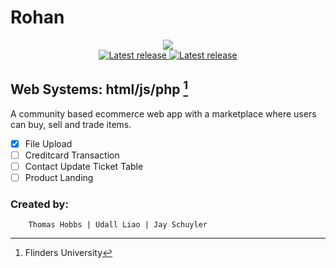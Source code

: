 # Rohan


<div align="center"><p>
<img src="https://user-images.githubusercontent.com/74050386/190419090-d3503f60-ffa7-4e7c-bc74-b3ae0d602bec.png" /><br/>
    <a href="https://github.com/lunarvim/LunarVim/releases/latest">
      <img alt="Latest release" src="https://img.shields.io/galaxytoolshed/created-date/Rohan/lefth-nd" />
      <img alt="Latest release" src="https://img.shields.io/github/languages/top/lefth-nd/Rohan" />
    </a>
</p>
</div>

## **Web Systems: html/js/php** [^footnote]
A community based ecommerce web app with a marketplace where users can buy, sell and trade items. 

- [x] File Upload
- [ ] Creditcard Transaction
- [ ] Contact Update Ticket Table
- [ ] Product Landing

### **Created by:**
        Thomas Hobbs | Udall Liao | Jay Schuyler 



[^footnote]:Flinders University
